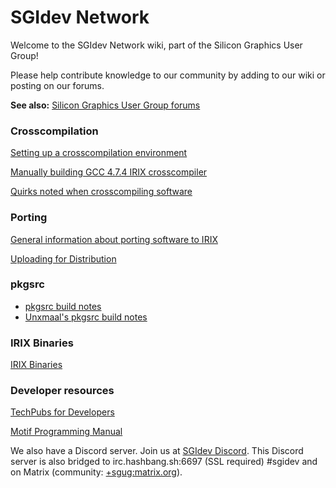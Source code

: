 # SGIdev Network
Welcome to the SGIdev Network wiki, part of the Silicon Graphics User Group!

Please help contribute knowledge to our community by adding to our wiki or posting on our forums.

**See also:** [Silicon Graphics User Group forums](https://forums.sgi.sh)

### Crosscompilation
[Setting up a crosscompilation environment](wiki/crosscompiling.html)

[Manually building GCC 4.7.4 IRIX crosscompiler](wiki/Manually_building_GCC_474_IRIX_crosscompiler.html)

[Quirks noted when crosscompiling software](wiki/Quirks_noted_when_crosscompiling_software.html)

### Porting

[General information about porting software to IRIX](wiki/General_information_about_porting_software_to_IRIX.html)

[Uploading for Distribution](wiki/uploading.html)

### pkgsrc
* [pkgsrc build notes](wiki/pkgsrc_build_notes.html)
* [Unxmaal's pkgsrc build notes](wiki/unxmaal_pkgsrc_build_notes.html)

### IRIX Binaries

[IRIX Binaries](wiki/IRIX_Binaries.html)

### Developer resources
[TechPubs for Developers](https://techpubs.jurassic.nl/manuals/0650/developer/)

[Motif Programming Manual](https://www.oreilly.com/openbook/motif/vol6a/Vol6a_html/toc.html)

We also have a Discord server. Join us at [SGIdev Discord](https://discord.gg/skp987v). This Discord server is also bridged to irc.hashbang.sh:6697 (SSL required) #sgidev and on Matrix (community: [+sgug:matrix.org](https://riot.im/app/#/group/+sgug:matrix.org)).
